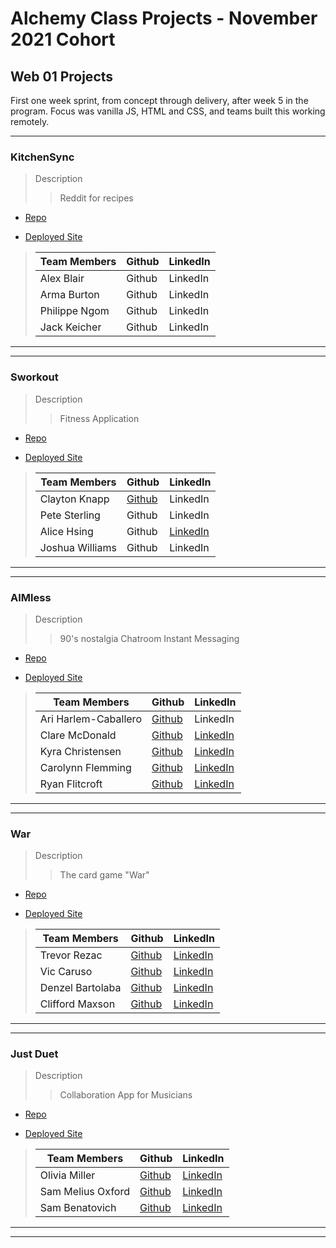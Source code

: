 <!-- 
still a few teams and lot on contact info -->
# Alchemy Class Projects - November 2021 Cohort

## Web 01 Projects

First one week sprint, from concept through delivery, after week 5 in the program.  Focus was vanilla JS, HTML and CSS, and teams built this working remotely.
___

### KitchenSync

> Description 
>> Reddit for recipes

* [Repo](https://github.com/armaBurton/project-week-kitchenSync)

* [Deployed Site](https://armaburton.github.io/project-week-kitchenSync/)

>| Team Members  | Github  | LinkedIn  |
>|---|---|---|
>| Alex Blair | Github  | LinkedIn   |
>| Arma Burton |  Github |  LinkedIn  |
>| Philippe Ngom |  Github |  LinkedIn  |
>| Jack Keicher |  Github |  LinkedIn  |

___
___

### Sworkout

> Description 
>> Fitness Application

* [Repo](https://github.com/joshua360x/swork-out-timer)

* [Deployed Site](https://clayton-knapp.github.io/swork-out-timer/)

>| Team Members  | Github  | LinkedIn  |
>|---|---|---|
>| Clayton Knapp| [Github](https://github.com/clayton-knapp)   | LinkedIn   |
>| Pete Sterling |  Github |  LinkedIn  |
>| Alice Hsing|  Github |  [LinkedIn](https://www.linkedin.com/in/alice-hsing-94603315/)  |
>| Joshua Williams |  Github |  LinkedIn  |

___
___
### AIMless

> Description 
>> 90's nostalgia Chatroom Instant Messaging

* [Repo](https://github.com/ryanflitcroft/AIMless)

* [Deployed Site](https://ryanflitcroft.github.io/AIMless/)

>| Team Members  | Github  | LinkedIn  |
>|---|---|---|
>| Ari Harlem-Caballero | [Github]()   | LinkedIn   |
>| Clare McDonald | [Github]()  |  [LinkedIn]()  |
>| Kyra Christensen | [Github]()  |  [LinkedIn]()  |
>| Carolynn Flemming |  [Github](https://github.com/CarolynnFleming)  |  [LinkedIn](https://www.linkedin.com/in/carolynnfeming/)  |
>| Ryan Flitcroft |  [Github](https://github.com/ryanflitcroft)  |  [LinkedIn](https://www.linkedin.com/in/ryanflitcroft/)  |
___
___

### War

> Description 
>> The card game "War" 

* [Repo](https://github.com/viccaruso/card-game)

* [Deployed Site](https://viccaruso.github.io/card-game/)

>| Team Members  | Github  | LinkedIn  |
>|---|---|---|
>| Trevor Rezac | [Github]()   | [LinkedIn]()   |
>| Vic Caruso | [Github]()  |  [LinkedIn]()  |
>| Denzel Bartolaba | [Github]()  |  [LinkedIn]()  |
>| Clifford Maxson |  [Github]()  |  [LinkedIn]()  |

___
___

### Just Duet

> Description 
>> Collaboration App for Musicians

* [Repo](https://github.com/Benatovich/just-duet)

* [Deployed Site](https://benatovich.github.io/just-duet/)

>| Team Members  | Github  | LinkedIn  |
>|---|---|---|
>| Olivia Miller | [Github]()   | [LinkedIn]()   |
>| Sam Melius Oxford | [Github]()  |  [LinkedIn]()  |
>| Sam Benatovich | [Github]()  |  [LinkedIn]()  |


___
___

<!--### Title

> Description 
>>

* [Repo]()

* [Deployed Site]()

>| Team Members  | Github  | LinkedIn  |
>|---|---|---|
>| Name| [Github]()   | [LinkedIn]()   |
>|  Name| [Github]()  |  [LinkedIn]()  |
>|  Name| [Github]()  |  [LinkedIn]()  |
>| Name |  [Github]()  |  [LinkedIn]()  |

___
___ -->
